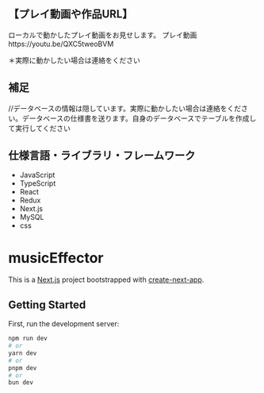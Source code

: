 ## 【プレイ動画や作品URL】
ローカルで動かしたプレイ動画をお見せします。
プレイ動画https://youtu.be/QXC5tweoBVM

＊実際に動かしたい場合は連絡をください

## 補足
//データベースの情報は隠しています。実際に動かしたい場合は連絡をください。データベースの仕様書を送ります。自身のデータベースでテーブルを作成して実行してください

## 仕様言語・ライブラリ・フレームワーク
  - JavaScript
  - TypeScript
  - React
  - Redux
  - Next.js
  - MySQL
  - css

# musicEffector

This is a [Next.js](https://nextjs.org/) project bootstrapped with [create-next-app](https://github.com/vercel/next.js/tree/canary/packages/create-next-app).

## Getting Started

First, run the development server:

```bash
npm run dev
# or
yarn dev
# or
pnpm dev
# or
bun dev
```

